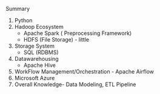 Summary
1. Python
2. Hadoop Ecosystem
      - Apache Spark ( Preprocessing Framework)
      - HDFS (File Storage) - little 
3. Storage System 
     - SQL (RDBMS)
4. Datawarehousing
     - Apache Hive 
5. WorkFlow Management/Orchestration - Apache Airflow 
6. Microsoft Azure
7. Overall Knowledge- Data Modeling, ETL Pipeline
